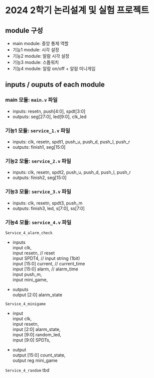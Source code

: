 # 2024 2학기 논리설계 및 실험 프로젝트

## module 구성

- main module: 중앙 통제 역할
- 기능1 module: 시각 설정
- 기능2 module: 알람 시각 설정
- 기능3 module: 스톱워치
- 기능4 module: 알람 on/off + 알람 미니게임

## inputs / ouputs of each module

### main 모듈: `main.v` 파일

- inputs: resetn, push[4:0], spdt[3:0]
- outputs: seg[27:0], led[9:0], clk_led

### 기능1 모듈: `service_1.v` 파일

- inputs: clk, resetn, spdt1, push_u, push_d, push_l, push_r
- outputs: finish1, seg[15:0]

### 기능2 모듈: `service_2.v` 파일

- inputs: clk, resetn, spdt2, push_u, push_d, push_l, push_r
- outputs: finish2, seg[15:0]

### 기능3 모듈: `service_3.v` 파일

- inputs: clk, resetn, spdt3, push_m
- outputs: finish3, led, s[7:0], ss[7:0]

### 기능4 모듈: `service_4.v` 파일
`Service_4_alarm_check`
- inputs  <br/>
    input clk, <br/>
    input resetn, // reset  <br/>
    input SPDT4, // input string (1bit)  <br/>
    input [15:0] current, // current_time  <br/>
    input [15:0] alarm, // alarm_time  <br/>
    input push_m,  <br/>
    input mini_game,  <br/>
  
- outputs  <br/>
    output [2:0] alarm_state

`Service_4_minigame`
- input  <br/>
    input clk,  <br/>
    input resetn,  <br/>
    input [2:0] alarm_state,  <br/>
    input [9:0] random_led,  <br/>
    input [9:0] SPDTs,  <br/>
  
- output  <br/>
    output [15:0] count_state,  <br/>
    output reg mini_game

`Service_4_random`
tbd
